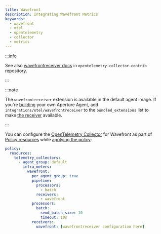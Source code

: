 ```yaml
---
title: Wavefront
description: Integrating Wavefront Metrics
keywords:
  - wavefront
  - otel
  - opentelemetry
  - collector
  - metrics
---
```


:::info

See also [wavefrontreceiver docs][receiver] in `opentelemetry-collector-contrib`
repository.

:::

:::note

The `wavefrontreceiver` extension is available in the default agent image. If
you're [building][build] your own Aperture Agent, add
`integrations/otel/wavefrontreceiver` to the `bundled_extensions` list to make
[the receiver][receiver] available.

:::

You can configure the [OpenTelemetry Collector][opentelemetry-collector] for
Wavefront as part of [Policy resources][policy-resources] while [applying the
policy][applying-policy]:

```yaml
policy:
  resources:
    telemetry_collectors:
      - agent_group: default
        infra_meters:
          wavefront:
            per_agent_group: true
            pipeline:
              processors:
                - batch
              receivers:
                - wavefront
            processors:
              batch:
                send_batch_size: 10
                timeout: 10s
            receivers:
              wavefront: [wavefrontreceiver configuration here]
```

[build]: /reference/aperturectl/build/agent/agent.md
[receiver]:
  https://github.com/open-telemetry/opentelemetry-collector-contrib/tree/main/receiver/wavefrontreceiver
[opentelemetry-collector]: /reference/policies/spec.md#telemetry-collector
[applying-policy]: /applying-policies/applying-policies.md
[policy-resources]: /reference/policies/spec.md#resources
